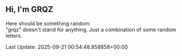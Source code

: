 ## Hi, I'm GRQZ
Here should be something random:  
"grqz" doesn't stand for anything. Just a combination of some random letters.


Last Update: 2025-09-21 00:54:48.858858+00:00
